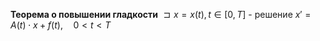 **Теорема о повышении гладкости**
	$\sqsupset x = x(t), t \in [0, T]$ - решение
	$x' = A(t) \cdot x + f(t),  \quad  0 < t < T$